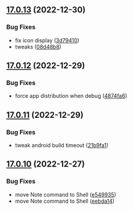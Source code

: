 ## [17.0.13](https://github.com/phandcock/GrampsView/compare/v17.0.12...v17.0.13) (2022-12-30)


### Bug Fixes

* fix icon display ([3d79410](https://github.com/phandcock/GrampsView/commit/3d79410f002992dad01c11bf47ca68bdffc54ab7))
* tweaks ([08d48b8](https://github.com/phandcock/GrampsView/commit/08d48b809642c62149788b73204be654346f8219))



## [17.0.12](https://github.com/phandcock/GrampsView/compare/v17.0.11...v17.0.12) (2022-12-29)


### Bug Fixes

* force app distribution when debug ([4874fa6](https://github.com/phandcock/GrampsView/commit/4874fa66612cb7e4d701ded4b481a729197b4cf8))



## [17.0.11](https://github.com/phandcock/GrampsView/compare/v17.0.10...v17.0.11) (2022-12-29)


### Bug Fixes

* tweak android build timeout ([21b9fa1](https://github.com/phandcock/GrampsView/commit/21b9fa1d68dabc1952cafa7a30d3e4fd3467b72d))



## [17.0.10](https://github.com/phandcock/GrampsView/compare/v17.0.9...v17.0.10) (2022-12-27)


### Bug Fixes

* move Note command to Shell ([e549935](https://github.com/phandcock/GrampsView/commit/e549935466ca92f06a2e7d08d5556106c2ebd081))
* move Note command to Shell ([eebda14](https://github.com/phandcock/GrampsView/commit/eebda145b59c481a256a22f06169ed8108a61077))



